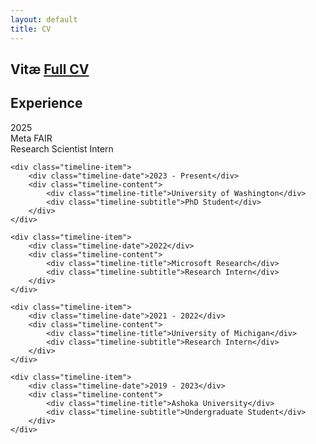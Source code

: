 ```yaml
---
layout: default
title: CV
---
```


## Vitæ <a href="/cv.pdf" class="view-all">Full CV</a>


## Experience

<div class="timeline">
    <div class="timeline-item">
        <div class="timeline-date">2025</div>
        <div class="timeline-content">
            <div class="timeline-title">Meta FAIR</div>
            <div class="timeline-subtitle">Research Scientist Intern</div>
        </div>
    </div>

    <div class="timeline-item">
        <div class="timeline-date">2023 - Present</div>
        <div class="timeline-content">
            <div class="timeline-title">University of Washington</div>
            <div class="timeline-subtitle">PhD Student</div>
        </div>
    </div>

    <div class="timeline-item">
        <div class="timeline-date">2022</div>
        <div class="timeline-content">
            <div class="timeline-title">Microsoft Research</div>
            <div class="timeline-subtitle">Research Intern</div>
        </div>
    </div>

    <div class="timeline-item">
        <div class="timeline-date">2021 - 2022</div>
        <div class="timeline-content">
            <div class="timeline-title">University of Michigan</div>
            <div class="timeline-subtitle">Research Intern</div>
        </div>
    </div>
    
    <div class="timeline-item">
        <div class="timeline-date">2019 - 2023</div>
        <div class="timeline-content">
            <div class="timeline-title">Ashoka University</div>
            <div class="timeline-subtitle">Undergraduate Student</div>
        </div>
    </div>
</div> 
